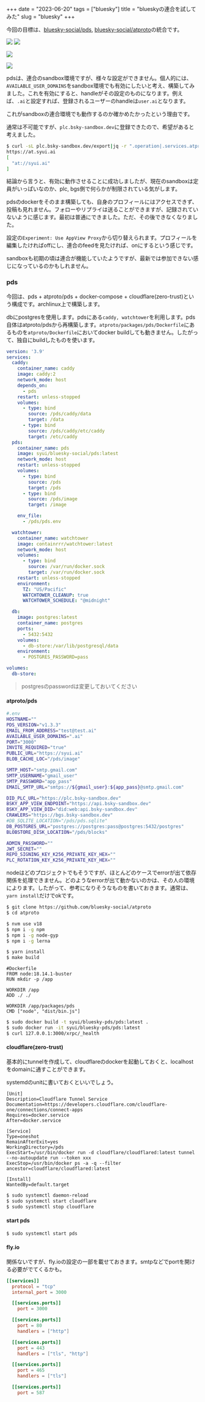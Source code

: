 +++
date = "2023-06-20"
tags = ["bluesky"]
title = "blueskyの連合を試してみた"
slug = "bluesky"
+++

今回の目標は、[bluesky-social/pds](https://github.com/bluesky-social/pds/), [bluesky-social/atproto](https://github.com/bluesky-social/atproto/)の統合です。


![](https://raw.githubusercontent.com/syui/img/master/other/bluesky_atproto_pds_20230620_03.13.png)
![](https://raw.githubusercontent.com/syui/img/master/other/bluesky_atproto_pds_20230620_04.03.png)

![](https://raw.githubusercontent.com/syui/img/master/other/bluesky_atproto_pds_20230620_04.13.png)

![](https://raw.githubusercontent.com/syui/img/master/other/bluesky_atproto_pds_20230620_10.11.png)

pdsは、連合のsandbox環境ですが、様々な設定ができません。個人的には、`AVAILABLE_USER_DOMAINS`をsandbox環境でも有効にしたいと考え、構築してみました。これを有効にすると、handleがその設定のものになります。例えば、`.ai`と設定すれば、登録されるユーザーのhandleは`user.ai`となります。

これがsandboxの連合環境でも動作するのか確かめたかったという理由です。

通常は不可能ですが、`plc.bsky-sandbox.dev`に登録できたので、希望があると考えました。

```sh
$ curl -sL plc.bsky-sandbox.dev/export|jq -r ".operation|.services.atproto_pds.endpoint,.alsoKnownAs"
https://at.syui.ai
[
  "at://syui.ai"
]
```

結論から言うと、有効に動作させることに成功しましたが、現在のsandboxは定員がいっぱいなのか、plc, bgs側で何らかが制限されている気がします。

pdsのdockerをそのまま構築しても、自身のプロフィールにはアクセスできず、投稿も見れません。フォローやリプライは送ることができますが、記録されていないように感じます。最初は普通にできました。ただ、その後できなくなりました。

設定の`Experiment: Use AppView Proxy`から切り替えられます。プロフィールを編集したければoffにし、連合のfeedを見たければ、onにするという感じです。

sandboxも初期の頃は連合が機能していたようですが、最新では参加できない感じになっているのかもしれません。

### pds

今回は、pds + atproto/pds + docker-compose + cloudflare(zero-trust)という構成です。archlinux上で構築します。


dbにpostgresを使用します。pdsにある`caddy, watchtower`を利用します。pds自体はatproto/pdsから再構築します。`atproto/packages/pds/Dockerfile`にあるものを`atproto/Dockerfile`においてdocker buildしても動きません。したがって、独自にbuildしたものを使います。


```yaml:compose.yaml
version: '3.9'
services:
  caddy:
    container_name: caddy
    image: caddy:2
    network_mode: host
    depends_on:
      - pds
    restart: unless-stopped
    volumes:
      - type: bind
        source: /pds/caddy/data
        target: /data
      - type: bind
        source: /pds/caddy/etc/caddy
        target: /etc/caddy
  pds:
    container_name: pds
    image: syui/bluesky-social/pds:latest
    network_mode: host
    restart: unless-stopped
    volumes:
      - type: bind
        source: /pds
        target: /pds
      - type: bind
        source: /pds/image
        target: /image

    env_file:
      - /pds/pds.env

  watchtower:
    container_name: watchtower
    image: containrrr/watchtower:latest
    network_mode: host
    volumes:
      - type: bind
        source: /var/run/docker.sock
        target: /var/run/docker.sock
    restart: unless-stopped
    environment:
      TZ: "US/Pacific"
      WATCHTOWER_CLEANUP: true
      WATCHTOWER_SCHEDULE: "@midnight"

  db:
    image: postgres:latest
    container_name: postgres
    ports:
      - 5432:5432
    volumes:
      - db-store:/var/lib/postgresql/data
    environment:
      - POSTGRES_PASSWORD=pass

volumes:
  db-store:
```

> postgresのpasswordは変更しておいてください

#### atproto/pds

```sh
#.env
HOSTNAME=""
PDS_VERSION="v1.3.3"
EMAIL_FROM_ADDRESS="test@test.ai"
AVAILABLE_USER_DOMAINS=".ai"
PORT="3000"
INVITE_REQUIRED="true"
PUBLIC_URL="https://syui.ai"
BLOB_CACHE_LOC="/pds/image"

SMTP_HOST="smtp.gmail.com"
SMTP_USERNAME="gmail_user"
SMTP_PASSWORD="app_pass"
EMAIL_SMTP_URL="smtps://${gmail_user}:${app_pass}@smtp.gmail.com"

DID_PLC_URL="https://plc.bsky-sandbox.dev"
BSKY_APP_VIEW_ENDPOINT="https://api.bsky-sandbox.dev"
BSKY_APP_VIEW_DID="did:web:api.bsky-sandbox.dev"
CRAWLERS="https://bgs.bsky-sandbox.dev"
#DB_SQLITE_LOCATION="/pds/pds.sqlite"
DB_POSTGRES_URL="postgres://postgres:pass@postgres:5432/postgres"
BLOBSTORE_DISK_LOCATION="/pds/blocks"	

ADMIN_PASSWORD=""
JWT_SECRET=""
REPO_SIGNING_KEY_K256_PRIVATE_KEY_HEX=""
PLC_ROTATION_KEY_K256_PRIVATE_KEY_HEX=""
```

nodeはどのプロジェクトでもそうですが、ほとんどのケースでerrorが出て依存関係を処理できません。どのようなerrorが出て動かないのかは、その人の環境によります。したがって、参考になりそうなものを書いておきます。通常は、`yarn install`だけでokです。

```sh
$ git clone https://github.com/bluesky-social/atproto
$ cd atproto

$ nvm use v18
$ npm i -g npm
$ npm i -g node-gyp
$ npm i -g lerna

$ yarn install
$ make build
```

```
#Dockerfile
FROM node:18.14.1-buster
RUN mkdir -p /app

WORKDIR /app
ADD ./ ./

WORKDIR /app/packages/pds
CMD ["node", "dist/bin.js"]
```

```sh
$ sudo docker build -t syui/bluesky-pds/pds:latest .
$ sudo docker run -it syui/bluesky-pds/pds:latest
$ curl 127.0.0.1:3000/xrpc/_health
```

#### cloudflare(zero-trust)

基本的にtunnelを作成して、cloudflareのdockerを起動しておくと、localhostをdomainに通すことができます。

systemdのunitに書いておくといいでしょう。

```sh:/etc/systemd/system/cloudflare.service 
[Unit]
Description=Cloudflare Tunnel Service
Documentation=https://developers.cloudflare.com/cloudflare-one/connections/connect-apps
Requires=docker.service
After=docker.service

[Service]
Type=oneshot
RemainAfterExit=yes
WorkingDirectory=/pds
ExecStart=/usr/bin/docker run -d cloudflare/cloudflared:latest tunnel --no-autoupdate run --token xxx
ExecStop=/usr/bin/docker ps -a -q --filter ancestor=cloudflare/cloudflared:latest

[Install]
WantedBy=default.target
```

```sh
$ sudo systemctl daemon-reload
$ sudo systemctl start cloudflare
$ sudo systemctl stop cloudflare
```

#### start pds

```sh
$ sudo systemctl start pds
```

#### fly.io

関係ないですが、fly.ioの設定の一部を載せておきます。smtpなどでportを開ける必要がでてくるかも。

```toml:fly.toml
[[services]]
  protocol = "tcp"
  internal_port = 3000

  [[services.ports]]
    port = 3000

  [[services.ports]]
    port = 80
    handlers = ["http"]

  [[services.ports]]
    port = 443
    handlers = ["tls", "http"]

  [[services.ports]]
    port = 465
    handlers = ["tls"]

  [[services.ports]]
    port = 587
```
